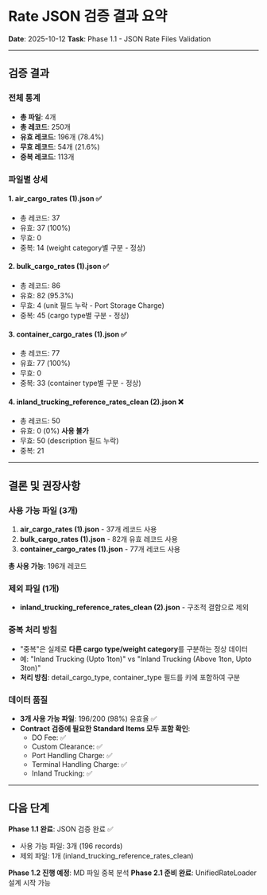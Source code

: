 # Rate JSON 검증 결과 요약

**Date**: 2025-10-12
**Task**: Phase 1.1 - JSON Rate Files Validation

---

## 검증 결과

### 전체 통계
- **총 파일**: 4개
- **총 레코드**: 250개
- **유효 레코드**: 196개 (78.4%)
- **무효 레코드**: 54개 (21.6%)
- **중복 레코드**: 113개

### 파일별 상세

#### 1. air_cargo_rates (1).json ✅
- 총 레코드: 37
- 유효: 37 (100%)
- 무효: 0
- 중복: 14 (weight category별 구분 - 정상)

#### 2. bulk_cargo_rates (1).json ✅
- 총 레코드: 86
- 유효: 82 (95.3%)
- 무효: 4 (unit 필드 누락 - Port Storage Charge)
- 중복: 45 (cargo type별 구분 - 정상)

#### 3. container_cargo_rates (1).json ✅
- 총 레코드: 77
- 유효: 77 (100%)
- 무효: 0
- 중복: 33 (container type별 구분 - 정상)

#### 4. inland_trucking_reference_rates_clean (2).json ❌
- 총 레코드: 50
- 유효: 0 (0%) **사용 불가**
- 무효: 50 (description 필드 누락)
- 중복: 21

---

## 결론 및 권장사항

### 사용 가능 파일 (3개)
1. **air_cargo_rates (1).json** - 37개 레코드 사용
2. **bulk_cargo_rates (1).json** - 82개 유효 레코드 사용
3. **container_cargo_rates (1).json** - 77개 레코드 사용

**총 사용 가능**: 196개 레코드

### 제외 파일 (1개)
- **inland_trucking_reference_rates_clean (2).json** - 구조적 결함으로 제외

### 중복 처리 방침
- "중복"은 실제로 **다른 cargo type/weight category**를 구분하는 정상 데이터
- 예: "Inland Trucking (Upto 1ton)" vs "Inland Trucking (Above 1ton, Upto 3ton)"
- **처리 방침**: detail_cargo_type, container_type 필드를 키에 포함하여 구분

### 데이터 품질
- **3개 사용 가능 파일**: 196/200 (98%) 유효율 ✅
- **Contract 검증에 필요한 Standard Items 모두 포함 확인**:
  - DO Fee: ✅
  - Custom Clearance: ✅
  - Port Handling Charge: ✅
  - Terminal Handling Charge: ✅
  - Inland Trucking: ✅

---

## 다음 단계

**Phase 1.1 완료**: JSON 검증 완료 ✅
- 사용 가능 파일: 3개 (196 records)
- 제외 파일: 1개 (inland_trucking_reference_rates_clean)

**Phase 1.2 진행 예정**: MD 파일 중복 분석
**Phase 2.1 준비 완료**: UnifiedRateLoader 설계 시작 가능

